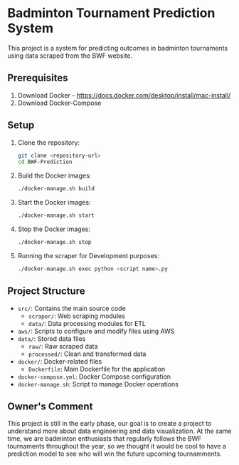 # Badminton Tournament Prediction System

This project is a system for predicting outcomes in badminton tournaments using data scraped from the BWF website.

## Prerequisites
1. Download Docker - https://docs.docker.com/desktop/install/mac-install/
2. Download Docker-Compose
## Setup

1. Clone the repository:
   ```bash
   git clone <repository-url>
   cd BWF-Prediction
   ```

2. Build the Docker images:
   ```bash
   ./docker-manage.sh build
   ```

3. Start the Docker images:
   ```bash
   ./docker-manage.sh start
   ```

4. Stop the Docker images:
   ```bash
   ./docker-manage.sh stop
   ```

5. Running the scraper for Development purposes:
   ```bash
   ./docker-manage.sh exec python <script name>.py
   ```

## Project Structure

- `src/`: Contains the main source code
  - `scraper/`: Web scraping modules
  - `data/`: Data processing modules for ETL
- `aws/`: Scripts to configure and modify files using AWS
- `data/`: Stored data files
  - `raw/`: Raw scraped data
  - `processed/`: Clean and transformed data
- `docker/`: Docker-related files
  - `Dockerfile`: Main Dockerfile for the application
- `docker-compose.yml`: Docker Compose configuration
- `docker-manage.sh`: Script to manage Docker operations

## Owner's Comment

This project is still in the early phase, our goal is to create a project to understand more about data engineering and data visualization. At the same time, we are badminton enthusiasts that regularly follows the BWF tournaments throughout the year, so we thought it would be cool to have a prediction model to see who will win the future upcoming tournamments.
